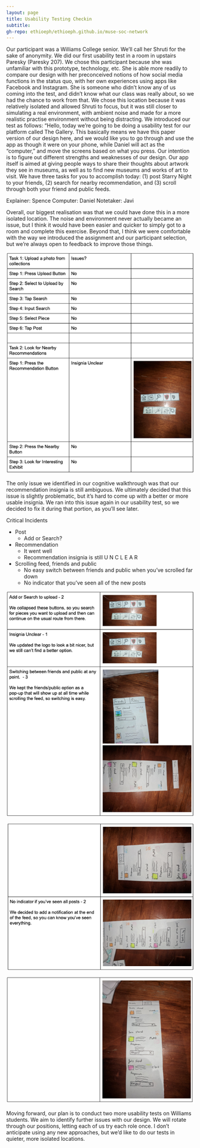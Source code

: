 ```yaml
---
layout: page
title: Usability Testing Checkin
subtitle: 
gh-repo: ethioeph/ethioeph.github.io/muse-soc-network
---
```


Our participant was a Williams College senior.  We’ll call her Shruti for the sake of anonymity.  We did our first usability test in a room in upstairs Paresky (Paresky 207).  We chose this participant because she was unfamiliar with this prototype, technology, etc.  She is able more readily to compare our design with her preconceived notions of how social media functions in the status quo, with her own experiences using apps like Facebook and Instagram.  She is someone who didn’t know any of us coming into the test, and didn’t know what our class was really about, so we had the chance to work from that.  We chose this location because it was relatively isolated and allowed Shruti to focus, but it was still closer to simulating a real environment, with ambient noise and made for a more realistic practise environment without being distracting.  We introduced our test as follows:
“Hello, today we’re going to be doing a usability test for our platform called The Gallery.  This basically means we have this paper version of our design here, and we would like you to go through and use the app as though it were on your phone, while 
Daniel will act as the “computer,” and move the screens based on what you press.  Our intention is to figure out different strengths and weaknesses of our design.  Our app itself is aimed at giving people ways to share their thoughts about artwork they see in museums, as well as to find new museums and works of art to visit.  We have three tasks for you to accomplish today: (1) post Starry Night to your friends, (2) search for nearby recommendation, and (3) scroll through both your friend and public feeds.

Explainer: Spence
Computer: Daniel
Notetaker: Javi

Overall, our biggest realisation was that we could have done this in a more isolated location.  The noise and environment never actually became an issue, but I think it would have been easier and quicker to simply got to a room and complete this exercise.  Beyond that, I think we were comfortable with the way we introduced the assignment and our participant selection, but we’re always open to feedback to improve those things.

![First Walkthrough](./walkthrough_1.png)


The only issue we identified in our cognitive walkthrough was that our recommendation insignia is still ambiguous.  We ultimately decided that this issue is slightly problematic, but it’s hard to come up with a better or more usable insignia.  We ran into this issue again in our usability test, so we decided to fix it during that portion, as you’ll see later.


Critical Incidents
* Post
  - Add or Search?
* Recommendation
  - It went well
  - Recommendation insignia is still U N C L E A R
* Scrolling feed, friends and public
  - No easy switch between friends and public when you’ve scrolled far down
  - No indicator that you’ve seen all of the new posts

![Second Walkthrough](./walkthrough_2.png)

![Third Walkthrough](./walkthrough_3.png)

![Fourth Walkthrough](./walkthrough_4.png)


Moving forward, our plan is to conduct two more usability tests on Williams students.  We aim to identify further issues with our design.  We will rotate through our positions, letting each of us try each role once.  I don’t anticipate using any new approaches, but we’d like to do our tests in quieter, more isolated locations.

